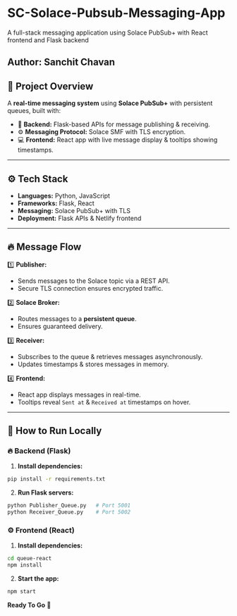 # SC-Solace-Pubsub-Messaging-App
A full-stack messaging application using Solace PubSub+ with React frontend and Flask backend

**Author:** Sanchit Chavan   
---

## 📌 **Project Overview**
A **real-time messaging system** using **Solace PubSub+** with persistent queues, built with:
- 🐍 **Backend:** Flask-based APIs for message publishing & receiving.  
- ⚙️ **Messaging Protocol:** Solace SMF with TLS encryption.  
- 💻 **Frontend:** React app with live message display & tooltips showing timestamps.  

---

## ⚙️ **Tech Stack**
- **Languages:** Python, JavaScript  
- **Frameworks:** Flask, React  
- **Messaging:** Solace PubSub+ with TLS  
- **Deployment:** Flask APIs & Netlify frontend  

---

## 🔥 **Message Flow**
1️⃣ **Publisher:**  
- Sends messages to the Solace topic via a REST API.  
- Secure TLS connection ensures encrypted traffic.  

2️⃣ **Solace Broker:**  
- Routes messages to a **persistent queue**.  
- Ensures guaranteed delivery.  

3️⃣ **Receiver:**  
- Subscribes to the queue & retrieves messages asynchronously.  
- Updates timestamps & stores messages in memory.  

4️⃣ **Frontend:**  
- React app displays messages in real-time.  
- Tooltips reveal `Sent at` & `Received at` timestamps on hover.  

---

## 🚀 **How to Run Locally**
### 🔥 **Backend (Flask)**  
1. **Install dependencies:**  
```bash
pip install -r requirements.txt
```
2. **Run Flask servers:**
```bash
python Publisher_Queue.py   # Port 5001  
python Receiver_Queue.py    # Port 5002  
```

### ⚙️ **Frontend (React)**
1. **Install dependencies:**
```bash
cd queue-react  
npm install
```

2. **Start the app:**
```bash
npm start
```
**Ready To Go** 🎉
